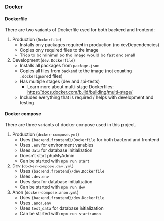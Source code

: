 ### Docker

#### Dockerfile

There are two variants of Dockerfile used for both backend and frontend:

1. Production (`Dockerfile`)
   - Installs only packages required in production (no devDependencies)
   - Copies only required files to the image
   - Tries to be minimal so the image would be fast and small
2. Development (`dev.Dockerfile`)
   - Installs all packages from `package.json`
   - Copies all files from `backend` to the image (not counting `.dockerignore`d files)
   - Has multiple stages (dev and api-tests)
     - Learn more about multi-stage Dockerfiles: https://docs.docker.com/build/building/multi-stage/
   - Includes everything that is required / helps with development and testing

#### Docker compose

There are three variants of docker compose used in this project.

1. Production (`docker-compose.yml`)
   - Uses `{backend,frontend}/Dockerfile` for both backend and frontend
   - Uses `.env` for environment variables
   - Uses `data` for database initialization
   - Doesn't start phpMyAdmin
   - Can be started with `npm run start`
2. Dev (`docker-compose.dev.yml`)
   - Uses `{backend,frontend}/dev.Dockerfile`
   - Uses `.dev.env`
   - Uses `data` for database initialization
   - Can be started with `npm run dev`
3. Anon (`docker-compose.anon.yml`)
   - Uses `{backend,frontend}/dev.Dockerfile`
   - Uses `.anon.env`
   - Uses `test_data` for database initialization
   - Can be started with `npm run start:anon`
